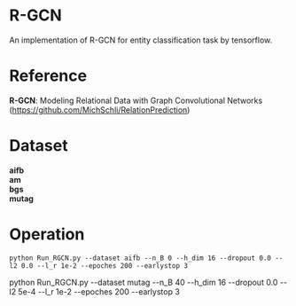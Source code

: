 # R-GCN
An implementation of R-GCN for entity classification task by tensorflow.

# Reference
**R-GCN**: Modeling Relational Data with Graph Convolutional Networks (https://github.com/MichSchli/RelationPrediction)   

# Dataset
**aifb**  
**am**   
**bgs**  
**mutag**  

# Operation
```
python Run_RGCN.py --dataset aifb --n_B 0 --h_dim 16 --dropout 0.0 --l2 0.0 --l_r 1e-2 --epoches 200 --earlystop 3

```
python Run_RGCN.py --dataset mutag --n_B 40 --h_dim 16 --dropout 0.0 --l2 5e-4 --l_r 1e-2 --epoches 200 --earlystop 3

